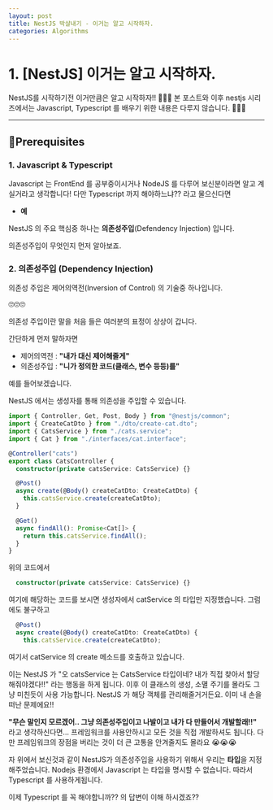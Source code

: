 ```yaml
---
layout: post
title: NestJS 박살내기 - 이거는 알고 시작하자.
categories: Algorithms
---
```


# 1. [NestJS] 이거는 알고 시작하자.

NestJS를 시작하기전 이거만큼은 알고 시작하자!!
🚨🚨🚨 본 포스트와 이후 nestjs 시리즈에서는 Javascript, Typescript 를 배우기 위한 내용은 다루지 않습니다. 🚨🚨🚨

---

## 📣Prerequisites

### 1. Javascript & Typescript

Javascript 는 FrontEnd 를 공부중이시거나 NodeJS 를 다루어 보신분이라면 알고 계실거라고 생각합니다!
다만 Typescript 까지 해야하느냐?? 라고 물으신다면

- **예**

NestJS 의 주요 핵심중 하나는 **의존성주입**(Defendency Injection) 입니다.

의존성주입이 무엇인지 먼저 알아보죠.

### 2. 의존성주입 (Dependency Injection)

의존성 주입은 제어의역전(Inversion of Control) 의 기술중 하나입니다.

🙄🙄🙄

의존성 주입이란 말을 처음 들은 여러분의 표정이 상상이 갑니다.

간단하게 먼저 말하자면

- 제어의역전 : **"내가 대신 제어해줄게"**
- 의존성주입 : **"니가 정의한 코드(클래스, 변수 등등)를"**

예를 들어보겠습니다.

NestJS 에서는 생성자를 통해 의존성을 주입할 수 있습니다.

```typescript
import { Controller, Get, Post, Body } from "@nestjs/common";
import { CreateCatDto } from "./dto/create-cat.dto";
import { CatsService } from "./cats.service";
import { Cat } from "./interfaces/cat.interface";

@Controller("cats")
export class CatsController {
  constructor(private catsService: CatsService) {}

  @Post()
  async create(@Body() createCatDto: CreateCatDto) {
    this.catsService.create(createCatDto);
  }

  @Get()
  async findAll(): Promise<Cat[]> {
    return this.catsService.findAll();
  }
}
```

위의 코드에서

```typescript
  constructor(private catsService: CatsService) {}
```

여기에 해당하는 코드를 보시면 생성자에서 catService 의 타입만 지정했습니다. 그럼에도 불구하고

```typescript
  @Post()
  async create(@Body() createCatDto: CreateCatDto) {
    this.catsService.create(createCatDto);
```

여기서 catService 의 create 메소드를 호출하고 있습니다.

이는 NestJS 가 "오 catsService 는 CatsService 타입이네? 내가 직접 찾아서 할당해줘야겠다!!"
라는 행동을 하게 됩니다. 이후 이 클래스의 생성, 소멸 주기를 몰라도 그냥 미친듯이 사용 가능합니다.
NestJS 가 해당 객체를 관리해줄거거든요. 이미 내 손을 떠난 문제에요!!

**"무슨 말인지 모르겠어.. 그냥 의존성주입이고 나발이고 내가 다 만들어서 개발할래!!"**
라고 생각하신다면... 프레임워크를 사용안하시고 모든 것을 직접 개발하셔도 됩니다.
다만 프레임워크의 장점을 버리는 것이 더 큰 고통을 안겨줄지도 몰라요 😭😭😭

자 위에서 보신것과 같이 NestJS가 의존성주입을 사용하기 위해서 우리는 **타입**을 지정해주었습니다.
Nodejs 환경에서 Javascript 는 타입을 명시할 수 없습니다. 따라서 Typescript 를 사용하게됩니다.

이제 Typescript 를 꼭 해야합니까?? 의 답변이 이해 하시겠죠??
